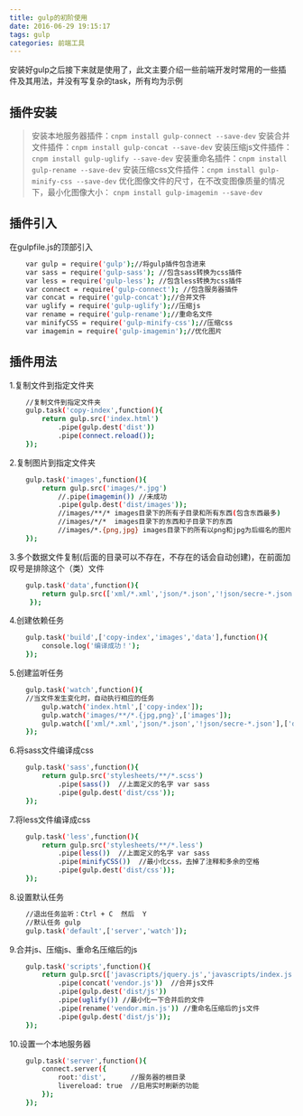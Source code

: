 ```yaml
---
title: gulp的初阶使用
date: 2016-06-29 19:15:17
tags: gulp
categories: 前端工具
---
```

安装好gulp之后接下来就是使用了，此文主要介绍一些前端开发时常用的一些插件及其用法，并没有写复杂的task，所有均为示例
<!-- more -->
## 插件安装
>安装本地服务器插件：`cnpm install gulp-connect --save-dev`
 安装合并文件插件：`cnpm install gulp-concat --save-dev`
 安装压缩js文件插件：`cnpm install gulp-uglify --save-dev`
 安装重命名插件：`cnpm install gulp-rename --save-dev`
 安装压缩css文件插件：`cnpm install gulp-minify-css --save-dev`
 优化图像文件的尺寸，在不改变图像质量的情况下，最小化图像大小：
 `cnpm install gulp-imagemin --save-dev`

## 插件引入
在gulpfile.js的顶部引入
``` bash
    var gulp = require('gulp');//将gulp插件包含进来
    var sass = require('gulp-sass'); //包含sass转换为css插件
    var less = require('gulp-less'); //包含less转换为css插件
    var connect = require('gulp-connect'); //包含服务器插件
    var concat = require('gulp-concat');//合并文件
    var uglify = require('gulp-uglify');//压缩js
    var rename = require('gulp-rename');//重命名文件
    var minifyCSS = require('gulp-minify-css');//压缩css
    var imagemin = require('gulp-imagemin');//优化图片
```
## 插件用法
1.复制文件到指定文件夹
``` bash
    //复制文件到指定文件夹
    gulp.task('copy-index',function(){
        return gulp.src('index.html')
            .pipe(gulp.dest('dist'))
            .pipe(connect.reload());
    });
```
2.复制图片到指定文件夹
``` bash
    gulp.task('images',function(){
        return gulp.src('images/*.jpg')
            //.pipe(imagemin()) //未成功
            .pipe(gulp.dest('dist/images'));
            //images/**/* images目录下的所有子目录和所有东西(包含东西最多)
            //images/*/*  images目录下的东西和子目录下的东西
            //images/*.{png,jpg} images目录下的所有以png和jpg为后缀名的图片
    });
```
3.多个数据文件复制(后面的目录可以不存在，不存在的话会自动创建)，在前面加叹号是排除这个（类）文件
``` bash
    gulp.task('data',function(){
        return gulp.src(['xml/*.xml','json/*.json','!json/secre-*.json']).pipe(gulp.dest('dist/data'));
     });
  ```
4.创建依赖任务
``` bash
    gulp.task('build',['copy-index','images','data'],function(){
        console.log('编译成功！');
    });
```
5.创建监听任务
``` bash
    gulp.task('watch',function(){
    //当文件发生变化时，自动执行相应的任务
        gulp.watch('index.html',['copy-index']);
        gulp.watch('images/**/*.{jpg,png}',['images']);
        gulp.watch(['xml/*.xml','json/*.json','!json/secre-*.json'],['data']);
    });
```
6.将sass文件编译成css
``` bash
    gulp.task('sass',function(){
        return gulp.src('stylesheets/**/*.scss')
            .pipe(sass())  //上面定义的名字 var sass
            .pipe(gulp.dest('dist/css')); 
    });
```
7.将less文件编译成css
``` bash
    gulp.task('less',function(){
        return gulp.src('stylesheets/**/*.less')
            .pipe(less())  //上面定义的名字 var sass
            .pipe(minifyCSS())  //最小化css，去掉了注释和多余的空格
            .pipe(gulp.dest('dist/css')); 
    });
```
8.设置默认任务
``` bash
    //退出任务监听：Ctrl + C  然后  Y
    //默认任务 gulp
    gulp.task('default',['server','watch']);
```
9.合并js、压缩js、重命名压缩后的js
``` bash
    gulp.task('scripts',function(){
        return gulp.src(['javascripts/jquery.js','javascripts/index.js'])
            .pipe(concat('vendor.js'))  //合并js文件
            .pipe(gulp.dest('dist/js'))
            .pipe(uglify()) //最小化一下合并后的文件
            .pipe(rename('vendor.min.js')) //重命名压缩后的js文件
            .pipe(gulp.dest('dist/js'));
    });
```
10.设置一个本地服务器
``` bash
    gulp.task('server',function(){
        connect.server({
            root:'dist',      //服务器的根目录
            livereload: true  //启用实时刷新的功能
        });
    });
```
